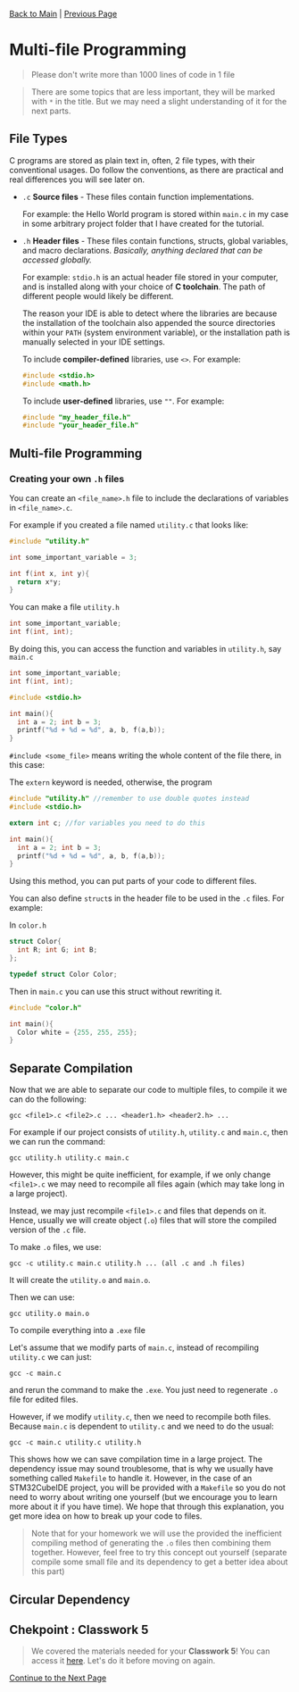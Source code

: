 [Back to Main](README.md) | [Previous Page](10-functions.md)


# Multi-file Programming

> Please don't write more than 1000 lines of code in 1 file

> There are some topics that are less important, they will be marked with `*` in the title. But we may need a slight understanding of it for the next parts.


## File Types

C programs are stored as plain text in, often, 2 file types, with their conventional usages. Do follow the conventions, as there are practical and real differences you will see later on.

* `.c` **Source files** - These files contain function implementations.

  For example: the Hello World program is stored within `main.c` in my case in some arbitrary project folder that I have created for the tutorial.
* `.h` **Header files** - These files contain functions, structs, global variables, and macro declarations. _Basically, anything declared that can be accessed globally._

  For example: `stdio.h` is an actual header file stored in your computer, and is installed along with your choice of **C toolchain**. The path of different people would likely be different.

  The reason your IDE is able to detect where the libraries are because the installation of the toolchain also appended the source directories within your `PATH` (system environment variable), or the installation path is manually selected in your IDE settings.

  To include **compiler-defined** libraries, use `<>`. For example:

  ```c
  #include <stdio.h>
  #include <math.h>
  ```

  To include **user-defined** libraries, use `""`. For example:

  ```c
  #include "my_header_file.h"
  #include "your_header_file.h"
  ```

## Multi-file Programming

### Creating your own `.h` files

You can create an `<file_name>.h` file to include the declarations of variables in `<file_name>.c`.

For example if you created a file named `utility.c` that looks like:

```c
#include "utility.h"

int some_important_variable = 3;

int f(int x, int y){
  return x*y;
}
```

You can make a file `utility.h`
```h
int some_important_variable;
int f(int, int);
```

By doing this, you can access the function and variables in `utility.h`, say `main.c`

```c
int some_important_variable;
int f(int, int);

#include <stdio.h>

int main(){
  int a = 2; int b = 3;
  printf("%d + %d = %d", a, b, f(a,b));
}
```

`#include <some_file>` means writing the whole content of the file there, in this case:

The `extern` keyword is needed, otherwise, the program 

```c
#include "utility.h" //remember to use double quotes instead
#include <stdio.h>

extern int c; //for variables you need to do this

int main(){
  int a = 2; int b = 3;
  printf("%d + %d = %d", a, b, f(a,b));
}
```

Using this method, you can put parts of your code to different files.

You can also define `struct`s in the header file to be used in the `.c` files. For example:

In `color.h`
```h
struct Color{
  int R; int G; int B;
};

typedef struct Color Color;
```

Then in `main.c` you can use this struct without rewriting it.
```c
#include "color.h"

int main(){
  Color white = {255, 255, 255};
}
```

## Separate Compilation
Now that we are able to separate our code to multiple files, to compile it we can do the following:

```
gcc <file1>.c <file2>.c ... <header1.h> <header2.h> ...
```

For example if our project consists of `utility.h`, `utility.c` and `main.c`, then we can run the command:

```
gcc utility.h utility.c main.c
```


However, this might be quite inefficient, for example, if we only change `<file1>.c` we may need to recompile all files again (which may take long in a large project).

Instead, we may just recompile `<file1>.c` and files that depends on it. Hence, usually we will create object (`.o`) files that will store the compiled version of the `.c` file.

To make `.o` files, we use:

```
gcc -c utility.c main.c utility.h ... (all .c and .h files)
```
It will create the `utility.o` and `main.o`. 

Then we can use:
```
gcc utility.o main.o
```
To compile everything into a `.exe` file

Let's assume that we modify parts of `main.c`, instead of recompiling `utility.c` we can just:

```
gcc -c main.c
```
and rerun the command to make the `.exe`. You just need to regenerate `.o` file for edited files.

However, if we modify `utility.c`, then we need to recompile both files. Because `main.c` is dependent to `utility.c` and we need to do the usual:
```
gcc -c main.c utility.c utility.h
```

This shows how we can save compilation time in a large project. The dependency issue may sound troublesome, that is why we usually have something called `Makefile` to handle it. However, in the case of an STM32CubeIDE project, you will be provided with a `Makefile` so you do not need to worry about writing one yourself (but we encourage you to learn more about it if you have time). We hope that through this explanation, you get more idea on how to break up your code to files.

> Note that for your homework we will use the provided the inefficient compiling method of generating the `.o` files then combining them together. However, feel free to try this concept out yourself (separate compile some small file and its dependency to get a better idea about this part)

## Circular Dependency 

## Chekpoint : Classwork 5

> We covered the materials needed for your **Classwork 5**! You can access it [here](https://github.com/UST-Robotics-Team/Software-Tutorial-2024-Notes/tree/main/tutorial-1-c-and-cubeide-setup/classwork/classwork-5-mean-median-min-max). Let's do it before moving on again.

[Continue to the Next Page](12-recursion.md)
